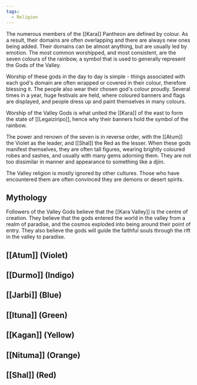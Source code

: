 ```yaml
---
tags:
  - Religion
---
```


The numerous members of the [[Kara]] Pantheon are defined by colour. As a result, their domains are often overlapping and there are always new ones being added. Their domains can be almost anything, but are usually led by emotion.
The most common worshipped, and most consistent, are the seven colours of the rainbow, a symbol that is used to generally represent the Gods of the Valley.

Worship of these gods in the day to day is simple - things associated with each god's domain are often wrapped or covered in their colour, therefore blessing it. The people also wear their chosen god's colour proudly.
Several times in a year, huge festivals are held, where coloured banners and flags are displayed, and people dress up and paint themselves in many colours.

Worship of the Valley Gods is what united the [[Kara]] of the east to form the state of [[Legaiziripo]], hence why their banners hold the symbol of the rainbow.

The power and renown of the seven is in reverse order, with the [[Atum]] the Violet as the leader, and [[Shal]] the Red as the lesser. When these gods manifest themselves, they are often tall figures, wearing brightly coloured robes and sashes, and usually with many gems adorning them. They are not too dissimilar in manner and appearance to something like a djiin.

The Valley religion is mostly ignored by other cultures. Those who have encountered them are often convinced they are demons or desert spirits. 

## Mythology 

Followers of the Valley Gods believe that the [[Kara Valley]] is the centre of creation. They believe that the gods entered the world in the valley from a realm of paradise, and the cosmos exploded into being around their point of entry. 
They also believe the gods will guide the faithful souls through the rift in the valley to paradise. 

## [[Atum]] (Violet)

## [[Durmo]] (Indigo)

## [[Jarbi]] (Blue)

## [[Ituna]] (Green)

## [[Kagan]] (Yellow)

## [[Nituma]] (Orange)

## [[Shal]] (Red)